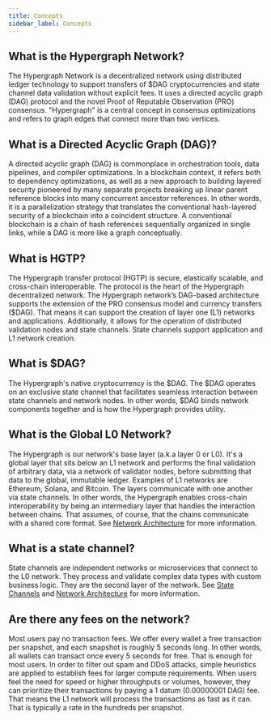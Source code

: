 ```yaml
---
title: Concepts
sidebar_label: Concepts
---
```



## What is the Hypergraph Network? 
The Hypergraph Network is a decentralized network using distributed ledger technology to support transfers of $DAG cryptocurrencies and state channel data validation without explicit fees. It uses a directed acyclic graph (DAG) protocol and the novel Proof of Reputable Observation (PRO) consensus. "Hypergraph" is a central concept in consensus optimizations and refers to graph edges that connect more than two vertices.

## What is a Directed Acyclic Graph (DAG)? 
A directed acyclic graph (DAG) is commonplace in orchestration tools, data pipelines, and compiler optimizations. In a blockchain context, it refers both to dependency optimizations, as well as a new approach to building layered security pioneered by many separate projects breaking up linear parent reference blocks into many concurrent ancestor references. In other words, it is a parallelization strategy that translates the conventional hash-layered security of a blockchain into a coincident structure. A conventional blockchain is a chain of hash references sequentially organized in single links, while a DAG is more like a graph conceptually. 

## What is HGTP? 
The Hypergraph transfer protocol (HGTP) is secure, elastically scalable, and cross-chain interoperable. The protocol is the heart of the Hypergraph decentralized network. The Hypergraph network’s DAG-based architecture supports the extension of the PRO consensus model and currency transfers ($DAG). That means it can support the creation of layer one (L1) networks and applications. Additionally, it allows for the operation of distributed validation nodes and state channels. State channels support application and L1 network creation.


## What is $DAG? 
The Hypergraph's native cryptocurrency is the $DAG. The $DAG operates on an exclusive state channel that facilitates seamless interaction between state channels and network nodes. In other words, $DAG binds network components together and is how the Hypergraph provides utility.

## What is the Global L0 Network?
The Hypergraph is our network's base layer (a.k.a layer 0 or L0). It's a global layer that sits below an L1 network and performs the final validation of arbitrary data, via a network of validator nodes, before submitting that data to the global, immutable ledger. Examples of L1 networks are Ethereum, Solana, and Bitcoin. The layers communicate with one another via state channels. In other words, the Hypergraph enables cross-chain interoperability by being an intermediary layer that handles the interaction between chains. That assumes, of course, that the chains communicate with a shared core format. See [Network Architecture](/core-concepts/network/architecture) for more information. 

## What is a state channel? 
State channels are independent networks or microservices that connect to the L0 network. They process and validate complex data types with custom business logic. They are the second layer of the network. See [State Channels](/core-concepts/network/state-channels) and [Network Architecture](/core-concepts/network/architecture) for more information.

## Are there any fees on the network? 
Most users pay no transaction fees. We offer every wallet a free transaction per snapshot, and each snapshot is roughly 5 seconds long. In other words, all wallets can transact once every 5 seconds for free. That is enough for most users. In order to filter out spam and DDoS attacks, simple heuristics are applied to establish fees for larger compute requirements. When users feel the need for speed or higher throughputs or volumes, however, they can prioritize their transactions by paying a 1 datum (0.00000001 DAG) fee. That means the L1 network will process the transactions as fast as it can. That is typically a rate in the hundreds per snapshot.

